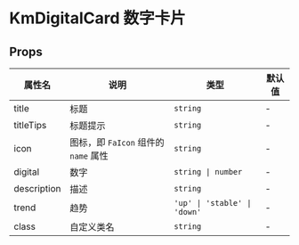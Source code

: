 # KmDigitalCard 数字卡片

## Props

| 属性名      | 说明                                 | 类型                         | 默认值 |
| ----------- | ------------------------------------ | ---------------------------- | ------ |
| title       | 标题                                 | `string`                     | -      |
| titleTips   | 标题提示                             | `string`                     | -      |
| icon        | 图标，即 `FaIcon` 组件的 `name` 属性 | `string`                     | -      |
| digital     | 数字                                 | `string \| number`           | -      |
| description | 描述                                 | `string`                     | -      |
| trend       | 趋势                                 | `'up' \| 'stable' \| 'down'` | -      |
| class       | 自定义类名                           | `string`                     | -      |
